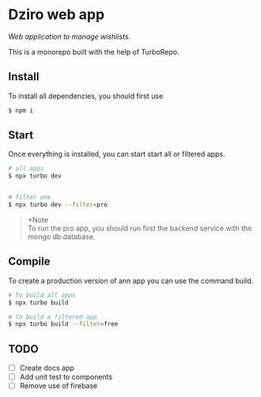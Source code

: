 # Dziro web app
*Web application to manage wishlists.* 

This is a monorepo built with the help of TurboRepo.

## Install

To install all dependencies, you should first use
```bash
$ npm i
```

## Start

Once everything is installed, you can start start all or filtered apps.


```bash
# all apps
$ npx turbo dev


# filter one
$ npx turbo dev --filter=pro
```

> *Note  
To run the pro app, you should run first the backend service with the mongo db database.

## Compile

To create a production version of ann app you can use the command build.

```bash
# To build all apps
$ npx turbo build

# To build a filtered app
$ npx turbo build --filter=free
```

## TODO
- [ ] Create docs app
- [ ] Add unit test to components
- [ ] Remove use of firebase
